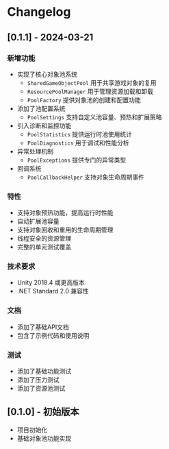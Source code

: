# Changelog

## [0.1.1] - 2024-03-21

### 新增功能
- 实现了核心对象池系统
  - `SharedGameObjectPool` 用于共享游戏对象的复用
  - `ResourcePoolManager` 用于管理资源加载和卸载
  - `PoolFactory` 提供对象池的创建和配置功能
- 添加了池配置系统
  - `PoolSettings` 支持自定义池容量、预热和扩展策略
- 引入诊断和监控功能
  - `PoolStatistics` 提供运行时池使用统计
  - `PoolDiagnostics` 用于调试和性能分析
- 异常处理机制
  - `PoolExceptions` 提供专门的异常类型
- 回调系统
  - `PoolCallbackHelper` 支持对象生命周期事件

### 特性
- 支持对象预热功能，提高运行时性能
- 自动扩展池容量
- 支持对象回收和重用的生命周期管理
- 线程安全的资源管理
- 完整的单元测试覆盖

### 技术要求
- Unity 2018.4 或更高版本
- .NET Standard 2.0 兼容性

### 文档
- 添加了基础API文档
- 包含了示例代码和使用说明

### 测试
- 添加了基础功能测试
- 添加了压力测试
- 添加了资源池测试

## [0.1.0] - 初始版本
- 项目初始化
- 基础对象池功能实现